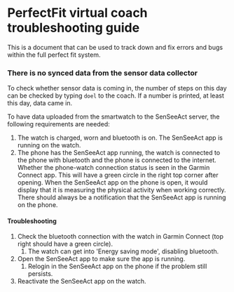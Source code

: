 # PerfectFit virtual coach troubleshooting guide
This is a document that can be used to track down and fix errors and bugs within the full perfect 
fit system.

###  There is no synced data from the sensor data collector
To check whether sensor data is coming in, the number of steps on this day can be checked by
typing `doel` to the coach. If a number is printed, at least this day, data came in.

To have data uploaded from the smartwatch to the SenSeeAct server, the following requirements are needed:
1. The watch is charged, worn and bluetooth is on. The SenSeeAct app is running on the watch.
2. The phone has the SenSeeAct app running, the watch is connected to the phone with bluetooth and the phone is connected to the 
internet. Whether the phone-watch connection status is seen in the Garmin Connect app. This will have a green 
circle in the right top corner after opening. When the SenSeeAct app on the phone is open, it would
display that it is measuring the physical activity when working correctly. There should always be a notification that the
SenSeeAct app is running on the phone.

#### Troubleshooting
1. Check the bluetooth connection with the watch in Garmin Connect (top right should have a green circle).
   1. The watch can get into 'Energy saving mode', disabling bluetooth.
2. Open the SenSeeAct app to make sure the app is running.
   1. Relogin in the SenSeeAct app on the phone if the problem still persists.
3. Reactivate the SenSeeAct app on the watch.
